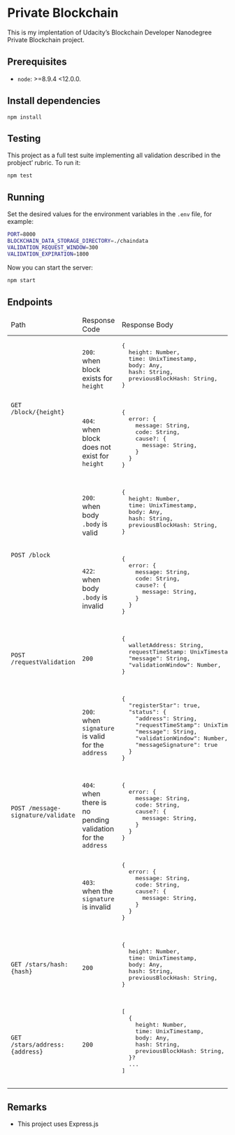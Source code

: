# Private Blockchain

This is my implentation of Udacity&rsquo;s Blockchain Developer Nanodegree Private Blockchain project.

## Prerequisites

- `node`: >=8.9.4 <12.0.0.

## Install dependencies

```
npm install
```

## Testing

This project as a full test suite implementing all validation described in the probject&rsquo; rubric. To run it:

```
npm test
```

## Running

Set the desired values for the environment variables in the `.env` file, for example:

```bash
PORT=8000
BLOCKCHAIN_DATA_STORAGE_DIRECTORY=./chaindata
VALIDATION_REQUEST_WINDOW=300
VALIDATION_EXPIRATION=1800
```

Now you can start the server:

```bash
npm start
```

## Endpoints

<table style="table-layout: fixed; width: 100%;">
  <thead>
    <tr>
      <td>Path</td>
      <td>Response Code</td>
      <td>Response Body</td>
    </tr>
  </thead>
  <tbody>
    <tr>
      <td rowspan=2><code>GET /block/{height}</code></td>
      <td><code>200</code>: when block exists for <code>height</code></td>
      <td>
      <pre>
{
  height: Number,
  time: UnixTimestamp,
  body: Any,
  hash: String,
  previousBlockHash: String,
}
      </pre>
      </td>
    </tr>
    <tr>
      <td><code>404</code>: when block does not exist for <code>height</code></td>
      <td>
      <pre>
{
  error: {
    message: String,
    code: String,
    cause?: {
      message: String,
    } 
  }
}
      </pre>
      </td>
    </tr>
    <tr>
      <td rowspan=2><code>POST /block</code></td>
      <td><code>200</code>: when body <code>.body</code> is valid</td>
      <td>
      <pre>
{
  height: Number,
  time: UnixTimestamp,
  body: Any,
  hash: String,
  previousBlockHash: String,
}
      </pre>
      </td>
    </tr>
    <tr>
      <td><code>422</code>: when body <code>.body</code> is invalid</td>
      <td>
      <pre>
{
  error: {
    message: String,
    code: String,
    cause?: {
      message: String,
    } 
  }
}
      </pre>
      </td>
    </tr>
    <tr>
      <td><code>POST /requestValidation</code></td>
      <td><code>200</code></td>
      <td>
      <pre>
{
  walletAddress: String,
  requestTimeStamp: UnixTimestamp,
  "message": String,
  "validationWindow": Number,
}
      </pre>
      </td>
    </tr>
    <tr>
      <td rowspan=3><code>POST /message-signature/validate</code></td>
      <td><code>200</code>: when <code>signature</code> is valid for the <code>address</code></td>
      <td>
      <pre>
{
  "registerStar": true,
  "status": {
    "address": String,
    "requestTimeStamp": UnixTimestamp,
    "message": String,
    "validationWindow": Number,
    "messageSignature": true
  }
}
      </pre>
      </td>
    </tr>
    <tr>
      <td><code>404</code>: when there is no pending validation for the <code>address</code></td>
      <td>
      <pre>
{
  error: {
    message: String,
    code: String,
    cause?: {
      message: String,
    } 
  }
}
      </pre>
      </td>
    </tr>
    <tr>
      <td><code>403</code>: when the <code>signature</code> is invalid</td>
      <td>
      <pre>
{
  error: {
    message: String,
    code: String,
    cause?: {
      message: String,
    } 
  }
}
      </pre>
      </td>
    </tr>
    <tr>
      <td><code>GET /stars/hash:{hash}</code></td>
      <td><code>200</code></td>
      <td>
      <pre>
{
  height: Number,
  time: UnixTimestamp,
  body: Any,
  hash: String,
  previousBlockHash: String,
}
      </pre>
      </td>
    </tr>
    <tr>
      <td><code>GET /stars/address:{address}</code></td>
      <td><code>200</code></td>
      <td>
      <pre>
[
  {
    height: Number,
    time: UnixTimestamp,
    body: Any,
    hash: String,
    previousBlockHash: String,
  }?
  ...
]
      </pre>
      </td>
    </tr>
  </tbody>
</table>

## Remarks

- This project uses Express.js
